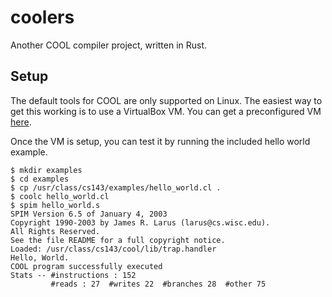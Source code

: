 # coolers
Another COOL compiler project, written in Rust. 

## Setup
The default tools for COOL are only supported on Linux. The easiest way to get this working is to use a VirtualBox VM. You can get a preconfigured VM [here](https://s3-us-west-1.amazonaws.com/prod-edx/Compilers/VM/compilers-vm.zip).

Once the VM is setup, you can test it by running the included hello world example.
```
$ mkdir examples
$ cd examples
$ cp /usr/class/cs143/examples/hello_world.cl .
$ coolc hello_world.cl
$ spim hello_world.s
SPIM Version 6.5 of January 4, 2003
Copyright 1990-2003 by James R. Larus (larus@cs.wisc.edu).
All Rights Reserved.
See the file README for a full copyright notice.
Loaded: /usr/class/cs143/cool/lib/trap.handler
Hello, World.
COOL program successfully executed
Stats -- #instructions : 152
         #reads : 27  #writes 22  #branches 28  #other 75
```